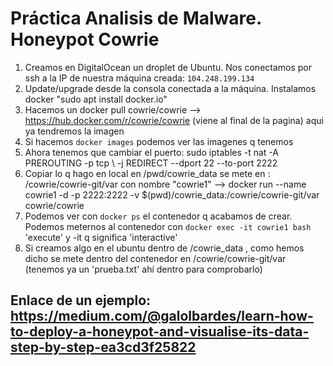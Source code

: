 # Práctica Analisis de Malware. Honeypot Cowrie

1. Creamos en DigitalOcean un droplet de Ubuntu. Nos conectamos por ssh a la IP de nuestra máquina creada: `104.248.199.134`
2. Update/upgrade desde la consola conectada a la máquina. Instalamos docker "sudo apt install docker.io"
3. Hacemos un docker pull cowrie/cowrie --> https://hub.docker.com/r/cowrie/cowrie (viene al final de la pagina) aqui ya tendremos la imagen
4. Si hacemos `docker images` podemos ver las imagenes q tenemos
5. Ahora tenemos que cambiar el puerto: sudo iptables -t nat -A PREROUTING -p tcp \ -j REDIRECT --dport 22 --to-port 2222
6. Copiar lo q hago en local en /pwd/cowrie_data se mete en  :    /cowrie/cowrie-git/var con nombre "cowrie1"       --> docker run --name cowrie1 -d -p 2222:2222 -v $(pwd)/cowrie_data:/cowrie/cowrie-git/var cowrie/cowrie
7. Podemos ver con `docker ps` el contenedor q acabamos de crear. Podemos meternos al contenedor con `docker exec -it cowrie1 bash` 'execute' y -it q significa 'interactive'
8. Si creamos algo en el ubuntu dentro de /cowrie_data , como hemos dicho se mete dentro del contenedor en /cowrie/cowrie-git/var (tenemos ya un 'prueba.txt' ahí dentro para comprobarlo)

## Enlace de un ejemplo: https://medium.com/@galolbardes/learn-how-to-deploy-a-honeypot-and-visualise-its-data-step-by-step-ea3cd3f25822
